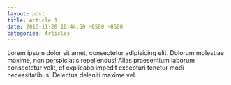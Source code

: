 ```yaml
---
layout: post
title: Article 1
date: 2016-11-28 10:44:50 -0500 -0500
categories: Articles
---
```

Lorem ipsum dolor sit amet, consectetur adipisicing elit. Dolorum molestiae maxime, non perspiciatis repellendus! Alias praesentium laborum consectetur velit, et explicabo impedit excepturi tenetur modi necessitatibus! Delectus deleniti maxime vel.
